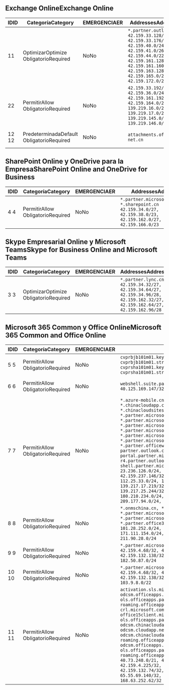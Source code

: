 <!--THIS FILE IS AUTOMATICALLY GENERATED. MANUAL CHANGES WILL BE OVERWRITTEN.-->
<!--Please contact the Office 365 Endpoints team with any questions.-->
<!--China endpoints version 2018112800-->
<!--File generated 2019-01-30 08:01:53.0525-->

## <a name="exchange-online"></a><span data-ttu-id="64520-101">Exchange Online</span><span class="sxs-lookup"><span data-stu-id="64520-101">Exchange Online</span></span>

<span data-ttu-id="64520-102">ID</span><span class="sxs-lookup"><span data-stu-id="64520-102">ID</span></span> | <span data-ttu-id="64520-103">Categoría</span><span class="sxs-lookup"><span data-stu-id="64520-103">Category</span></span> | <span data-ttu-id="64520-104">EMERGENCIA</span><span class="sxs-lookup"><span data-stu-id="64520-104">ER</span></span> | <span data-ttu-id="64520-105">Addresses</span><span class="sxs-lookup"><span data-stu-id="64520-105">Addresses</span></span> | <span data-ttu-id="64520-106">Puertos</span><span class="sxs-lookup"><span data-stu-id="64520-106">Ports</span></span>
-- | -------------------- | -- | --------------------------------------------------------------------------------------------------------------------------------------------------------------------------------------------------------- | ----------------
<span data-ttu-id="64520-107">1</span><span class="sxs-lookup"><span data-stu-id="64520-107">1</span></span> | <span data-ttu-id="64520-108">Optimizar</span><span class="sxs-lookup"><span data-stu-id="64520-108">Optimize</span></span><BR><span data-ttu-id="64520-109">Obligatorio</span><span class="sxs-lookup"><span data-stu-id="64520-109">Required</span></span> | <span data-ttu-id="64520-110">No</span><span class="sxs-lookup"><span data-stu-id="64520-110">No</span></span> | `*.partner.outlook.cn`<BR>`42.159.33.128/26, 42.159.33.176/28, 42.159.40.0/24, 42.159.41.0/26, 42.159.44.0/22, 42.159.161.128/26, 42.159.161.160/28, 42.159.163.128/25, 42.159.165.0/24, 42.159.172.0/22` | <span data-ttu-id="64520-111">**TCP:** 443, 80</span><span class="sxs-lookup"><span data-stu-id="64520-111">**TCP:** 443, 80</span></span>
<span data-ttu-id="64520-112">2</span><span class="sxs-lookup"><span data-stu-id="64520-112">2</span></span> | <span data-ttu-id="64520-113">Permitir</span><span class="sxs-lookup"><span data-stu-id="64520-113">Allow</span></span><BR><span data-ttu-id="64520-114">Obligatorio</span><span class="sxs-lookup"><span data-stu-id="64520-114">Required</span></span> | <span data-ttu-id="64520-115">No</span><span class="sxs-lookup"><span data-stu-id="64520-115">No</span></span> | `42.159.33.192/27, 42.159.36.0/24, 42.159.161.192/27, 42.159.164.0/24, 139.219.16.0/27, 139.219.17.0/24, 139.219.145.0/27, 139.219.146.0/24` | <span data-ttu-id="64520-116">**TCP:** 443, 80</span><span class="sxs-lookup"><span data-stu-id="64520-116">**TCP:** 443, 80</span></span>
<span data-ttu-id="64520-117">12 </span><span class="sxs-lookup"><span data-stu-id="64520-117">12</span></span> | <span data-ttu-id="64520-118">Predeterminada</span><span class="sxs-lookup"><span data-stu-id="64520-118">Default</span></span><BR><span data-ttu-id="64520-119">Obligatorio</span><span class="sxs-lookup"><span data-stu-id="64520-119">Required</span></span> | <span data-ttu-id="64520-120">No</span><span class="sxs-lookup"><span data-stu-id="64520-120">No</span></span> | `attachments.office365-net.cn` | <span data-ttu-id="64520-121">**TCP:** 443, 80</span><span class="sxs-lookup"><span data-stu-id="64520-121">**TCP:** 443, 80</span></span>

## <a name="sharepoint-online-and-onedrive-for-business"></a><span data-ttu-id="64520-122">SharePoint Online y OneDrive para la Empresa</span><span class="sxs-lookup"><span data-stu-id="64520-122">SharePoint Online and OneDrive for Business</span></span>

<span data-ttu-id="64520-123">ID</span><span class="sxs-lookup"><span data-stu-id="64520-123">ID</span></span> | <span data-ttu-id="64520-124">Categoría</span><span class="sxs-lookup"><span data-stu-id="64520-124">Category</span></span> | <span data-ttu-id="64520-125">EMERGENCIA</span><span class="sxs-lookup"><span data-stu-id="64520-125">ER</span></span> | <span data-ttu-id="64520-126">Addresses</span><span class="sxs-lookup"><span data-stu-id="64520-126">Addresses</span></span> | <span data-ttu-id="64520-127">Puertos</span><span class="sxs-lookup"><span data-stu-id="64520-127">Ports</span></span>
-- | ----------------- | -- | --------------------------------------------------------------------------------------------------------------------- | ----------------
<span data-ttu-id="64520-128">4 </span><span class="sxs-lookup"><span data-stu-id="64520-128">4</span></span> | <span data-ttu-id="64520-129">Permitir</span><span class="sxs-lookup"><span data-stu-id="64520-129">Allow</span></span><BR><span data-ttu-id="64520-130">Obligatorio</span><span class="sxs-lookup"><span data-stu-id="64520-130">Required</span></span> | <span data-ttu-id="64520-131">No</span><span class="sxs-lookup"><span data-stu-id="64520-131">No</span></span> | `*.partner.microsoftonline.cn, *.sharepoint.cn`<BR>`42.159.34.0/27, 42.159.38.0/23, 42.159.162.0/27, 42.159.166.0/23` | <span data-ttu-id="64520-132">**TCP:** 443, 80</span><span class="sxs-lookup"><span data-stu-id="64520-132">**TCP:** 443, 80</span></span>

## <a name="skype-for-business-online-and-microsoft-teams"></a><span data-ttu-id="64520-133">Skype Empresarial Online y Microsoft Teams</span><span class="sxs-lookup"><span data-stu-id="64520-133">Skype for Business Online and Microsoft Teams</span></span>

<span data-ttu-id="64520-134">ID</span><span class="sxs-lookup"><span data-stu-id="64520-134">ID</span></span> | <span data-ttu-id="64520-135">Categoría</span><span class="sxs-lookup"><span data-stu-id="64520-135">Category</span></span> | <span data-ttu-id="64520-136">EMERGENCIA</span><span class="sxs-lookup"><span data-stu-id="64520-136">ER</span></span> | <span data-ttu-id="64520-137">Addresses</span><span class="sxs-lookup"><span data-stu-id="64520-137">Addresses</span></span> | <span data-ttu-id="64520-138">Puertos</span><span class="sxs-lookup"><span data-stu-id="64520-138">Ports</span></span>
-- | -------------------- | -- | -------------------------------------------------------------------------------------------------------------------------------- | ----------------
<span data-ttu-id="64520-139">3 </span><span class="sxs-lookup"><span data-stu-id="64520-139">3</span></span> | <span data-ttu-id="64520-140">Optimizar</span><span class="sxs-lookup"><span data-stu-id="64520-140">Optimize</span></span><BR><span data-ttu-id="64520-141">Obligatorio</span><span class="sxs-lookup"><span data-stu-id="64520-141">Required</span></span> | <span data-ttu-id="64520-142">No</span><span class="sxs-lookup"><span data-stu-id="64520-142">No</span></span> | `*.partner.lync.cn`<BR>`42.159.34.32/27, 42.159.34.64/27, 42.159.34.96/28, 42.159.162.32/27, 42.159.162.64/27, 42.159.162.96/28` | <span data-ttu-id="64520-143">**TCP:** 443, 80</span><span class="sxs-lookup"><span data-stu-id="64520-143">**TCP:** 443, 80</span></span>

## <a name="microsoft-365-common-and-office-online"></a><span data-ttu-id="64520-144">Microsoft 365 Common y Office Online</span><span class="sxs-lookup"><span data-stu-id="64520-144">Microsoft 365 Common and Office Online</span></span>

<span data-ttu-id="64520-145">ID</span><span class="sxs-lookup"><span data-stu-id="64520-145">ID</span></span> | <span data-ttu-id="64520-146">Categoría</span><span class="sxs-lookup"><span data-stu-id="64520-146">Category</span></span> | <span data-ttu-id="64520-147">EMERGENCIA</span><span class="sxs-lookup"><span data-stu-id="64520-147">ER</span></span> | <span data-ttu-id="64520-148">Addresses</span><span class="sxs-lookup"><span data-stu-id="64520-148">Addresses</span></span> | <span data-ttu-id="64520-149">Puertos</span><span class="sxs-lookup"><span data-stu-id="64520-149">Ports</span></span>
-- | ----------------- | -- | ---------------------------------------------------------------------------------------------------------------------------------------------------------------------------------------------------------------------------------------------------------------------------------------------------------------------------------------------------------------------------------------------------------------------------------------------------------------------------------------------------------------------------------------------------------------------------------------------------------------------------------------------------------------------------------------------------------------------------------------------------------------------------------------------------------------------------------------------------------------------------------------------------------------------- | ----------------
<span data-ttu-id="64520-150">5 </span><span class="sxs-lookup"><span data-stu-id="64520-150">5</span></span> | <span data-ttu-id="64520-151">Permitir</span><span class="sxs-lookup"><span data-stu-id="64520-151">Allow</span></span><BR><span data-ttu-id="64520-152">Obligatorio</span><span class="sxs-lookup"><span data-stu-id="64520-152">Required</span></span> | <span data-ttu-id="64520-153">No</span><span class="sxs-lookup"><span data-stu-id="64520-153">No</span></span> | `cvprbjb101m01.keydelivery.mediaservices.chinacloudapi.cn, cvprbjb101m01.streaming.mediaservices.chinacloudapi.cn, cvprsha101m01.keydelivery.mediaservices.chinacloudapi.cn, cvprsha101m01.streaming.mediaservices.chinacloudapi.cn` | <span data-ttu-id="64520-154">**TCP:** 443, 80</span><span class="sxs-lookup"><span data-stu-id="64520-154">**TCP:** 443, 80</span></span>
<span data-ttu-id="64520-155">6 </span><span class="sxs-lookup"><span data-stu-id="64520-155">6</span></span> | <span data-ttu-id="64520-156">Permitir</span><span class="sxs-lookup"><span data-stu-id="64520-156">Allow</span></span><BR><span data-ttu-id="64520-157">Obligatorio</span><span class="sxs-lookup"><span data-stu-id="64520-157">Required</span></span> | <span data-ttu-id="64520-158">No</span><span class="sxs-lookup"><span data-stu-id="64520-158">No</span></span> | `webshell.suite.partner.microsoftonline.cn`<BR>`40.125.169.147/32, 42.159.201.24/32` | <span data-ttu-id="64520-159">**TCP:** 443, 80</span><span class="sxs-lookup"><span data-stu-id="64520-159">**TCP:** 443, 80</span></span>
<span data-ttu-id="64520-160">7 </span><span class="sxs-lookup"><span data-stu-id="64520-160">7</span></span> | <span data-ttu-id="64520-161">Permitir</span><span class="sxs-lookup"><span data-stu-id="64520-161">Allow</span></span><BR><span data-ttu-id="64520-162">Obligatorio</span><span class="sxs-lookup"><span data-stu-id="64520-162">Required</span></span> | <span data-ttu-id="64520-163">No</span><span class="sxs-lookup"><span data-stu-id="64520-163">No</span></span> | `*.azure-mobile.cn, *.chinacloudapi.cn, *.chinacloudapp.cn, *.chinacloud-mobile.cn, *.chinacloudsites.cn, *.partner.microsoftonline-m.cn, *.partner.microsoftonline-m.net.cn, *.partner.microsoftonline-m-i.cn, *.partner.microsoftonline-m-i.net.cn, *.partner.microsoftonline-p.net.cn, *.partner.microsoftonline-p-i.cn, *.partner.microsoftonline-p-i.net.cn, *.partner.officewebapps.cn, *.windowsazure.cn, partner.outlook.cn, portal.partner.microsoftonline.cdnsvc.com, r4.partner.outlook.cn, shell.partner.microsoftonline.cdnsvc.com`<BR>`23.236.126.0/24, 42.159.224.122/32, 42.159.233.91/32, 42.159.237.146/32, 42.159.238.120/32, 58.68.168.0/24, 112.25.33.0/24, 123.150.49.0/24, 125.65.247.0/24, 139.217.17.219/32, 139.217.19.156/32, 139.217.21.3/32, 139.217.25.244/32, 171.107.84.0/24, 180.210.232.0/24, 180.210.234.0/24, 209.177.86.0/24, 209.177.90.0/24, 209.177.94.0/24, 222.161.226.0/24` | <span data-ttu-id="64520-164">**TCP:** 443, 80</span><span class="sxs-lookup"><span data-stu-id="64520-164">**TCP:** 443, 80</span></span>
<span data-ttu-id="64520-165">8 </span><span class="sxs-lookup"><span data-stu-id="64520-165">8</span></span> | <span data-ttu-id="64520-166">Permitir</span><span class="sxs-lookup"><span data-stu-id="64520-166">Allow</span></span><BR><span data-ttu-id="64520-167">Obligatorio</span><span class="sxs-lookup"><span data-stu-id="64520-167">Required</span></span> | <span data-ttu-id="64520-168">No</span><span class="sxs-lookup"><span data-stu-id="64520-168">No</span></span> | `*.onmschina.cn, *.partner.microsoftonline.net.cn, *.partner.microsoftonline-i.cn, *.partner.microsoftonline-i.net.cn, *.partner.office365.cn`<BR>`101.28.252.0/24, 115.231.150.0/24, 123.235.32.0/24, 171.111.154.0/24, 175.6.10.0/24, 180.210.229.0/24, 211.90.28.0/24` | <span data-ttu-id="64520-169">**TCP:** 443, 80</span><span class="sxs-lookup"><span data-stu-id="64520-169">**TCP:** 443, 80</span></span>
<span data-ttu-id="64520-170">9 </span><span class="sxs-lookup"><span data-stu-id="64520-170">9</span></span> | <span data-ttu-id="64520-171">Permitir</span><span class="sxs-lookup"><span data-stu-id="64520-171">Allow</span></span><BR><span data-ttu-id="64520-172">Obligatorio</span><span class="sxs-lookup"><span data-stu-id="64520-172">Required</span></span> | <span data-ttu-id="64520-173">No</span><span class="sxs-lookup"><span data-stu-id="64520-173">No</span></span> | `*.partner.microsoftonline-p.cn`<BR>`42.159.4.68/32, 42.159.4.200/32, 42.159.7.156/32, 42.159.132.138/32, 42.159.133.17/32, 42.159.135.78/32, 182.50.87.0/24` | <span data-ttu-id="64520-174">**TCP:** 443, 80</span><span class="sxs-lookup"><span data-stu-id="64520-174">**TCP:** 443, 80</span></span>
<span data-ttu-id="64520-175">10  </span><span class="sxs-lookup"><span data-stu-id="64520-175">10</span></span> | <span data-ttu-id="64520-176">Permitir</span><span class="sxs-lookup"><span data-stu-id="64520-176">Allow</span></span><BR><span data-ttu-id="64520-177">Obligatorio</span><span class="sxs-lookup"><span data-stu-id="64520-177">Required</span></span> | <span data-ttu-id="64520-178">No</span><span class="sxs-lookup"><span data-stu-id="64520-178">No</span></span> | `*.partner.microsoftonline.cn`<BR>`42.159.4.68/32, 42.159.4.200/32, 42.159.7.156/32, 42.159.132.138/32, 42.159.133.17/32, 42.159.135.78/32, 103.9.8.0/22` | <span data-ttu-id="64520-179">**TCP:** 443, 80</span><span class="sxs-lookup"><span data-stu-id="64520-179">**TCP:** 443, 80</span></span>
<span data-ttu-id="64520-180">11 </span><span class="sxs-lookup"><span data-stu-id="64520-180">11</span></span> | <span data-ttu-id="64520-181">Permitir</span><span class="sxs-lookup"><span data-stu-id="64520-181">Allow</span></span><BR><span data-ttu-id="64520-182">Obligatorio</span><span class="sxs-lookup"><span data-stu-id="64520-182">Required</span></span> | <span data-ttu-id="64520-183">No</span><span class="sxs-lookup"><span data-stu-id="64520-183">No</span></span> | `activation.sls.microsoft.com, bjb-odcsm.officeapps.partner.office365.cn, bjb-ols.officeapps.partner.office365.cn, bjb-roaming.officeapps.partner.office365.cn, crl.microsoft.com, odc.officeapps.live.com, office15client.microsoft.com, officecdn.microsoft.com, ols.officeapps.partner.office365.cn, osi-prod-bjb01-odcsm.chinacloudapp.cn, osiprod-scus01-odcsm.cloudapp.net, osi-prod-sha01-odcsm.chinacloudapp.cn, roaming.officeapps.partner.office365.cn, sha-odcsm.officeapps.partner.office365.cn, sha-ols.officeapps.partner.office365.cn, sha-roaming.officeapps.partner.office365.cn`<BR>`40.73.248.0/21, 42.159.4.45/32, 42.159.4.50/32, 42.159.4.225/32, 42.159.7.13/32, 42.159.132.73/32, 42.159.132.74/32, 42.159.132.75/32, 65.52.98.231/32, 65.55.69.140/32, 65.55.227.140/32, 70.37.81.47/32, 168.63.252.62/32` | <span data-ttu-id="64520-184">**TCP:** 443, 80</span><span class="sxs-lookup"><span data-stu-id="64520-184">**TCP:** 443, 80</span></span>
